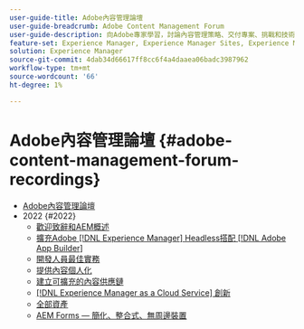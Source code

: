 ```yaml
---
user-guide-title: Adobe內容管理論壇
user-guide-breadcrumb: Adobe Content Management Forum
user-guide-description: 向Adobe專家學習，討論內容管理策略、交付專案、挑戰和技術要求的目前和未來狀態。
feature-set: Experience Manager, Experience Manager Sites, Experience Manager Assets, Experience Manager Cloud Manager, Experience Platform
solution: Experience Manager
source-git-commit: 4dab34d66617ff8cc6f4a4daaea06badc3987962
workflow-type: tm+mt
source-wordcount: '66'
ht-degree: 1%

---
```



# Adobe內容管理論壇 {#adobe-content-management-forum-recordings}

+ [Adobe內容管理論壇](overview.md)
+ 2022 {#2022}
   + [歡迎致辭和AEM概述](2022/welcome.md)
   + [擴充Adobe [!DNL Experience Manager] Headless搭配 [!DNL Adobe App Builder]](2022/headless.md)
   + [開發人員最佳實務](2022/developer-best-practices.md)
   + [提供內容個人化](2022/personalization.md)
   + [建立可擴充的內容供應鏈](2022/supply-chain.md)
   + [[!DNL Experience Manager as a Cloud Service] 創新](2022/innovations.md)
   + [全部資產](2022/assets-for-all.md)
   + [AEM Forms — 簡化、整合式、無周邊裝置](2022/forms-headless.md)